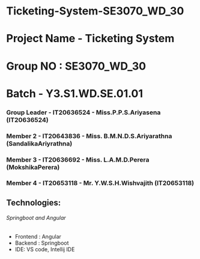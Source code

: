 # Ticketing-System-SE3070_WD_30
 
# Project Name - Ticketing System
# Group NO : SE3070_WD_30
# Batch - Y3.S1.WD.SE.01.01
### Group Leader - IT20636524 - Miss.P.P.S.Ariyasena (IT20636524)
### Member 2 - IT20643836 - Miss. B.M.N.D.S.Ariyarathna (SandalikaAriyrathna)
### Member 3 - IT20636692 - Miss. L.A.M.D.Perera (MokshikaPerera)
### Member 4 - IT20653118 - Mr. Y.W.S.H.Wishvajith (IT20653118)

## Technologies:
###### Springboot and Angular
- Frontend : Angular
- Backend : Springboot
- IDE: VS code, Intellij IDE
